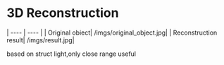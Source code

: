 # 3D Reconstruction

| ---- | ---- |
| Original obiect| /imgs/original_object.jpg|
| Reconstruction result| /imgs/result.jpg|

based on struct light,only close range useful
